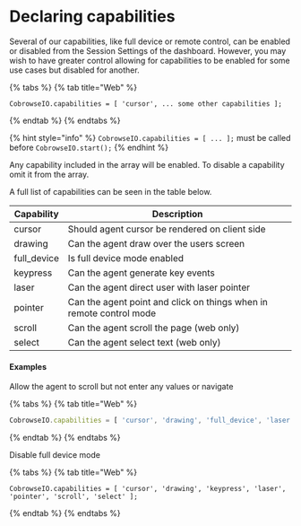 # Declaring capabilities

Several of our capabilities, like full device or remote control, can be enabled or disabled from the Session Settings of the dashboard. However, you may wish to have greater control allowing for capabilities to be enabled for some use cases but disabled for another.

{% tabs %}
{% tab title="Web" %}
```
CobrowseIO.capabilities = [ 'cursor', ... some other capabilities ];
```
{% endtab %}
{% endtabs %}

{% hint style="info" %}
`CobrowseIO.capabilities = [ ... ];` must be called before `CobrowseIO.start();`
{% endhint %}

Any capability included in the array will be enabled. To disable a capability omit it from the array.

A full list of capabilities can be seen in the table below.

| Capability   | Description                                                         |
| ------------ | ------------------------------------------------------------------- |
| cursor       | Should agent cursor be rendered on client side                      |
| drawing      | Can the agent draw over the users screen                            |
| full\_device | Is full device mode enabled                                         |
| keypress     | Can the agent generate key events                                   |
| laser        | Can the agent direct user with laser pointer                        |
| pointer      | Can the agent point and click on things when in remote control mode |
| scroll       | Can the agent scroll the page (web only)                            |
| select       | Can the agent select text (web only)                                |

#### Examples

Allow the agent to scroll but not enter any values or navigate

{% tabs %}
{% tab title="Web" %}
```javascript
CobrowseIO.capabilities = [ 'cursor', 'drawing', 'full_device', 'laser', 'scroll' ];
```
{% endtab %}
{% endtabs %}

Disable full device mode

{% tabs %}
{% tab title="Web" %}
```
CobrowseIO.capabilities = [ 'cursor', 'drawing', 'keypress', 'laser', 'pointer', 'scroll', 'select' ];
```
{% endtab %}
{% endtabs %}
